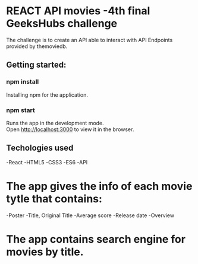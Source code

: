 # REACT API movies -4th final GeeksHubs challenge

The challenge is to create an API able to interact with API Endpoints provided by themoviedb.

## Getting started:

### npm install

Installing npm for the application.

### npm start

Runs the app in the development mode.\
Open [http://localhost:3000](http://localhost:3000) to view it in the browser.

## Techologies used

-React -HTML5 -CSS3 -ES6 -API

# The app gives the info of each movie tytle that contains:

-Poster
-Title, Original Title
-Average score
-Release date
-Overview

# The app contains search engine for movies by title.
